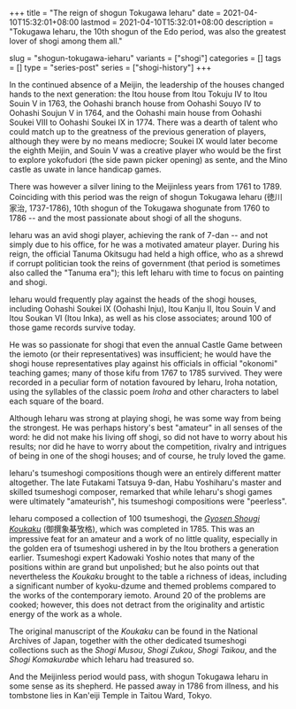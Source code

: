 +++
title = "The reign of shogun Tokugawa Ieharu"
date = 2021-04-10T15:32:01+08:00
lastmod = 2021-04-10T15:32:01+08:00
description = "Tokugawa Ieharu, the 10th shogun of the Edo period, was also the greatest lover of shogi among them all."

slug = "shogun-tokugawa-ieharu"
variants = ["shogi"]
categories = []
tags = []
type = "series-post"
series = ["shogi-history"]
+++

In the continued absence of a Meijin, the leadership of the houses changed hands to the next generation: the Itou house from Itou Tokuju IV to Itou Souin V in 1763, the Oohashi branch house from Oohashi Souyo IV to Oohashi Soujun V in 1764, and the Oohashi main house from Oohashi Soukei VIII to Oohashi Soukei IX in 1774. There was a dearth of talent who could match up to the greatness of the previous generation of players, although they were by no means mediocre; Soukei IX would later become the eighth Meijin, and Souin V was a creative player who would be the first to explore yokofudori (the side pawn picker opening) as sente, and the Mino castle as uwate in lance handicap games.

There was however a silver lining to the Meijinless years from 1761 to 1789. Coinciding with this period was the reign of shogun Tokugawa Ieharu (徳川家治, 1737-1786), 10th shogun of the Tokugawa shogunate from 1760 to 1786 -- and the most passionate about shogi of all the shoguns.

Ieharu was an avid shogi player, achieving the rank of 7-dan -- and not simply due to his office, for he was a motivated amateur player. During his reign, the official Tanuma Okitsugu had held a high office, who as a shrewd if corrupt politician took the reins of government (that period is sometimes also called the "Tanuma era"); this left Ieharu with time to focus on painting and shogi.

Ieharu would frequently play against the heads of the shogi houses, including Oohashi Soukei IX (Oohashi Inju), Itou Kanju II, Itou Souin V and Itou Soukan VI (Itou Inka), as well as his close associates; around 100 of those game records survive today.

He was so passionate for shogi that even the annual Castle Game between the iemoto (or their representatives) was insufficient; he would have the shogi house representatives play against his officials in official "okonomi" teaching games; many of those kifu from 1767 to 1785 survived. They were recorded in a peculiar form of notation favoured by Ieharu, Iroha notation, using the syllables of the classic poem *Iroha* and other characters to label each square of the board.

Although Ieharu was strong at playing shogi, he was some way from being the strongest. He was perhaps history's best "amateur" in all senses of the word: he did not make his living off shogi, so did not have to worry about his results; nor did he have to worry about the competition, rivalry and intrigues of being in one of the shogi houses; and of course, he truly loved the game.

Ieharu's tsumeshogi compositions though were an entirely different matter altogether. The late Futakami Tatsuya 9-dan, Habu Yoshiharu's master and skilled tsumeshogi composer, remarked that while Ieharu's shogi games were ultimately "amateurish", his tsumeshogi compositions were "peerless".

Ieharu composed a collection of 100 tsumeshogi, the [*Gyosen Shougi Koukaku*](http://park6.wakwak.com/~k-oohasi/shougi/html/koukaku/koukaku00.html) (御撰象棊攷格), which was completed in 1785. This was an impressive feat for an amateur and a work of no little quality, especially in the golden era of tsumeshogi ushered in by the Itou brothers a generation earlier. Tsumeshogi expert Kadowaki Yoshio notes that many of the positions within are grand but unpolished; but he also points out that nevertheless the *Koukaku* brought to the table a richness of ideas, including a significant number of kyoku-dzume and themed problems compared to the works of the contemporary iemoto. Around 20 of the problems are cooked; however, this does not detract from the originality and artistic energy of the work as a whole.

The original manuscript of the *Koukaku* can be found in the National Archives of Japan, together with the other dedicated tsumeshogi collections such as the *Shogi Musou*, *Shogi Zukou*, *Shogi Taikou*, and the *Shogi Komakurabe* which Ieharu had treasured so.

And the Meijinless period would pass, with shogun Tokugawa Ieharu in some sense as its shepherd. He passed away in 1786 from illness, and his tombstone lies in Kan'eiji Temple in Taitou Ward, Tokyo.
